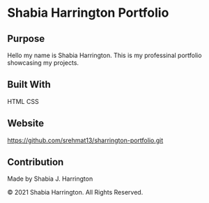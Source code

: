 # Shabia Harrington Portfolio

## Purpose 
Hello my name is Shabia Harrington. This is my professinal portfolio showcasing my projects. 

## Built With 
HTML
CSS

## Website 
https://github.com/srehmat13/sharrington-portfolio.git

## Contribution 
Made by Shabia J. Harrington 

© 2021 Shabia Harrington. All Rights Reserved.
